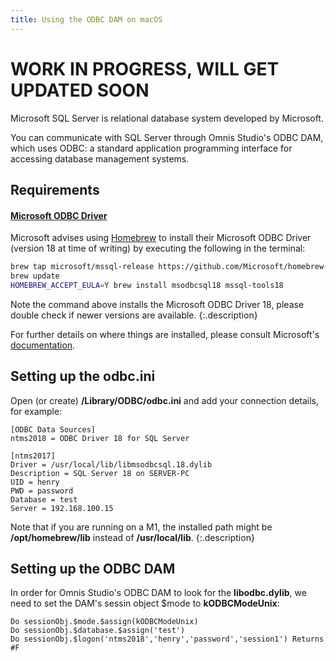 ```yaml
---
title: Using the ODBC DAM on macOS
---
```


# WORK IN PROGRESS, WILL GET UPDATED SOON

Microsoft SQL Server is relational database system developed by Microsoft.

You can communicate with SQL Server through Omnis Studio's ODBC DAM, which uses ODBC: a standard application programming interface for accessing database management systems.

## Requirements 

#### [Microsoft ODBC Driver](https://learn.microsoft.com/en-us/sql/connect/odbc/linux-mac/install-microsoft-odbc-driver-sql-server-macos?view=sql-server-2017)

Microsoft advises using [Homebrew](https://brew.sh/) to install their Microsoft ODBC Driver (version 18 at time of writing) by executing the following in the terminal:

```bash
brew tap microsoft/mssql-release https://github.com/Microsoft/homebrew-mssql-release
brew update
HOMEBREW_ACCEPT_EULA=Y brew install msodbcsql18 mssql-tools18
```

Note the command above installs the Microsoft ODBC Driver 18, please double check if newer versions are available.
{:.description}

For further details on where things are installed, please consult Microsoft's [documentation](https://learn.microsoft.com/en-us/sql/connect/odbc/linux-mac/install-microsoft-odbc-driver-sql-server-macos?view=sql-server-ver16#driver-files).

## Setting up the odbc.ini

Open (or create) **/Library/ODBC/odbc.ini** and add your connection details, for example:

```text title="odbc.ini"
[ODBC Data Sources]
ntms2018 = ODBC Driver 18 for SQL Server

[ntms2017]
Driver = /usr/local/lib/libmsodbcsql.18.dylib
Description = SQL Server 18 on SERVER-PC
UID = henry
PWD = password
Database = test
Server = 192.168.100.15
```

Note that if you are running on a M1, the installed path might be **/opt/homebrew/lib** instead of **/usr/local/lib**.
{:.description}

## Setting up the ODBC DAM

In order for Omnis Studio's ODBC DAM to look for the **libodbc.dylib**, we need to set the DAM's sessin object $mode to **kODBCModeUnix**:

```omnis
Do sessionObj.$mode.$assign(kODBCModeUnix)
Do sessionObj.$database.$assign('test')
Do sessionObj.$logon('ntms2018','henry','password','session1') Returns #F
```
